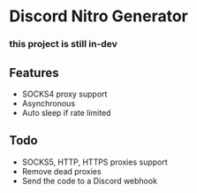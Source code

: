 # Discord Nitro Generator
### this project is still in-dev


<script src="https://asciinema.org/a/Ph6fHU6CRSGkpaf8Lb28vqRvq" id="asciicast-Ph6fHU6CRSGkpaf8Lb28vqRvq" async></script>

## Features
* SOCKS4 proxy support
* Asynchronous
* Auto sleep if rate limited

## Todo
* SOCKS5, HTTP, HTTPS proxies support
* Remove dead proxies
* Send the code to a Discord webhook
